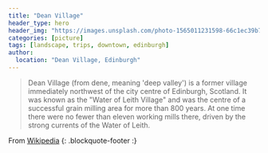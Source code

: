 ```yaml
---
title: "Dean Village"
header_type: hero
header_img: "https://images.unsplash.com/photo-1565011231598-66c1ec39b72c?ixlib=rb-1.2.1&ixid=eyJhcHBfaWQiOjEyMDd9&auto=format&fit=crop&w=1000&q=80"
categories: [picture]
tags: [landscape, trips, downtown, edinburgh]
author:
  location: "Dean Village, Edinburgh"
---
```



> Dean Village (from dene, meaning 'deep valley') is a former village immediately northwest of the city centre of Edinburgh, Scotland. It was known as the "Water of Leith Village" and was the centre of a successful grain milling area for more than 800 years. At one time there were no fewer than eleven working mills there, driven by the strong currents of the Water of Leith.

From [Wikipedia](https://en.wikipedia.org/wiki/Dean_Village)
{: .blockquote-footer :}
